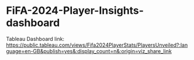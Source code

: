 # FiFA-2024-Player-Insights-dashboard
Tableau Dashboard link: https://public.tableau.com/views/Fifa2024PlayerStats/PlayersUnveiled?:language=en-GB&publish=yes&:display_count=n&:origin=viz_share_link
